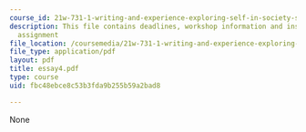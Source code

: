 ```yaml
---
course_id: 21w-731-1-writing-and-experience-exploring-self-in-society-spring-2004
description: This file contains deadlines, workshop information and instructions for
  assignment
file_location: /coursemedia/21w-731-1-writing-and-experience-exploring-self-in-society-spring-2004/fbc48ebce8c53b3fda9b255b59a2bad8_essay4.pdf
file_type: application/pdf
layout: pdf
title: essay4.pdf
type: course
uid: fbc48ebce8c53b3fda9b255b59a2bad8

---
```

None